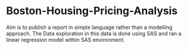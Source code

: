# Boston-Housing-Pricing-Analysis
Aim is to publish a report in simple language rather than a modelling approach.
The Data exploration in this data is done using SAS and ran a linear regression model within SAS environment.
